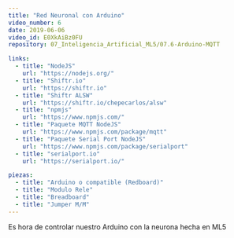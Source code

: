```yaml
---
title: "Red Neuronal con Arduino"
video_number: 6
date: 2019-06-06
video_id: E0XkAiBz0FU
repository: 07_Inteligencia_Artificial_ML5/07.6-Arduino-MQTT

links:
  - title: "NodeJS"
    url: "https://nodejs.org/"
  - title: "Shiftr.io"
    url: "https://shiftr.io"
  - title: "Shiftr ALSW"
    url: "https://shiftr.io/chepecarlos/alsw"
  - title: "npmjs"
    url: "https://www.npmjs.com/"
  - title: "Paquete MQTT NodeJS"
    url: "https://www.npmjs.com/package/mqtt"
  - title: "Paquete Serial Port NodeJS"
    url: "https://www.npmjs.com/package/serialport"
  - title: "serialport.io"
    url: "https://serialport.io/"

piezas:
  - title: "Arduino o compatible (Redboard)"
  - title: "Modulo Rele"
  - title: "Breadboard"
  - title: "Jumper M/M"
---
```


Es hora de controlar nuestro Arduino con la neurona hecha en ML5
